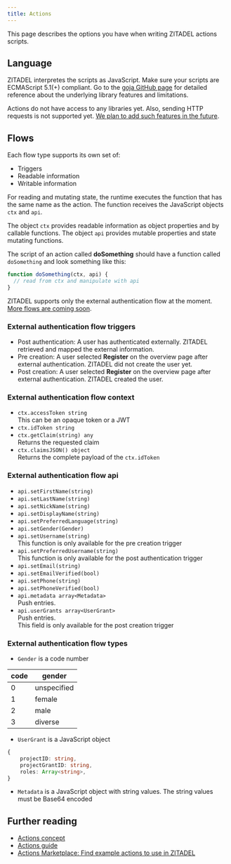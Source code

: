 ```yaml
---
title: Actions
---
```


This page describes the options you have when writing ZITADEL actions scripts.

## Language

ZITADEL interpretes the scripts as JavaScript. Make sure your scripts are
ECMAScript 5.1(+) compliant. Go to the
[goja GitHub page](https://github.com/dop251/goja) for detailed reference about
the underlying library features and limitations.

Actions do not have access to any libraries yet. Also, sending HTTP requests is
not supported yet.
[We plan to add such features in the future](https://zitadel.com/roadmap).

## Flows

Each flow type supports its own set of:

- Triggers
- Readable information
- Writable information

For reading and mutating state, the runtime executes the function that has the
same name as the action. The function receives the JavaScript objects `ctx` and
`api`.

The object `ctx` provides readable information as object properties and by
callable functions. The object `api` provides mutable properties and state
mutating functions.

The script of an action called **doSomething** should have a function called
`doSomething` and look something like this:

```js
function doSomething(ctx, api) {
  // read from ctx and manipulate with api
}
```

ZITADEL supports only the external authentication flow at the moment.
[More flows are coming soon](https://zitadel.com/roadmap).

### External authentication flow triggers

- Post authentication: A user has authenticated externally. ZITADEL retrieved
  and mapped the external information.
- Pre creation: A user selected **Register** on the overview page after external
  authentication. ZITADEL did not create the user yet.
- Post creation: A user selected **Register** on the overview page after
  external authentication. ZITADEL created the user.

### External authentication flow context

- `ctx.accessToken string`  
  This can be an opaque token or a JWT
- `ctx.idToken string`
- `ctx.getClaim(string) any`  
  Returns the requested claim
- `ctx.claimsJSON() object`  
  Returns the complete payload of the `ctx.idToken`

### External authentication flow api

- `api.setFirstName(string)`
- `api.setLastName(string)`
- `api.setNickName(string)`
- `api.setDisplayName(string)`
- `api.setPreferredLanguage(string)`
- `api.setGender(Gender)`
- `api.setUsername(string)`  
  This function is only available for the pre creation trigger
- `api.setPreferredUsername(string)`  
  This function is only available for the post authentication trigger
- `api.setEmail(string)`
- `api.setEmailVerified(bool)`
- `api.setPhone(string)`
- `api.setPhoneVerified(bool)`
- `api.metadata array<Metadata>`  
  Push entries.
- `api.userGrants array<UserGrant>`  
  Push entries.  
  This field is only available for the post creation trigger

### External authentication flow types <!-- TODO: Are these types correct? -->

- `Gender` is a code number

| code | gender      |
| ---- | ----------- |
| 0    | unspecified |
| 1    | female      |
| 2    | male        |
| 3    | diverse     |

- `UserGrant` is a JavaScript object

```ts
{
    projectID: string,
    projectGrantID: string,
    roles: Array<string>,
}
```

- `Metadata` is a JavaScript object with string values. The string values must
  be Base64 encoded

## Further reading

- [Actions concept](../concepts/features/actions)
- [Actions guide](../guides/manage/customize/behavior)
- [Actions Marketplace: Find example actions to use in ZITADEL](https://github.com/zitadel/actions)
